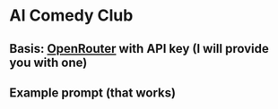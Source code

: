 # AI Comedy Club

## Basis: [OpenRouter](https://openrouter.ai/) with API key (I will provide you with one)


## Example prompt (that works)
